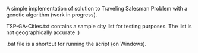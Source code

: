 A simple implementation of solution to Traveling Salesman Problem with a genetic algorithm (work in progress).

TSP-GA-Cities.txt contains a sample city list for testing purposes. The list is not geographically accurate :)

.bat file is a shortcut for running the script (on Windows).
